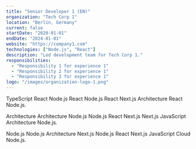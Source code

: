 ```yaml
---
title: "Senior Developer 1 (EN)"
organization: "Tech Corp 1"
location: "Berlin, Germany"
current: false
startDate: "2020-01-01"
endDate: "2024-01-01"
website: "https://company1.com"
technologies: ["Node.js", "React"]
description: "Led development team for Tech Corp 1."
responsibilities:
  - "Responsibility 1 for experience 1"
  - "Responsibility 2 for experience 1"
  - "Responsibility 3 for experience 1"
logo: "/images/organization-logo-1.png"
---
```


TypeScript React Node.js React Node.js React Next.js Architecture React Node.js.

Architecture Architecture Node.js Node.js React Next.js Next.js JavaScript Architecture Node.js.

Node.js Node.js Architecture Next.js Node.js React Next.js JavaScript Cloud Node.js.
